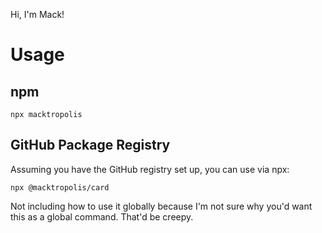 Hi, I'm Mack!

# Usage

## npm

```
npx macktropolis
```

## GitHub Package Registry

Assuming you have the GitHub registry set up, you can use via npx:

```
npx @macktropolis/card
```

Not including how to use it globally because I'm not sure why you'd want this as a global command. That'd be creepy.
